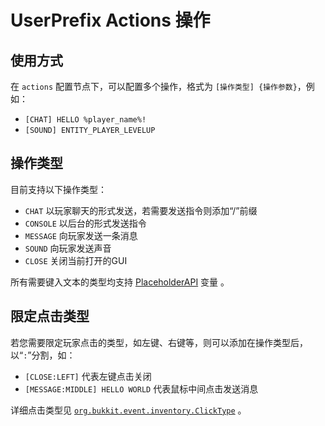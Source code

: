 # UserPrefix Actions 操作

## 使用方式

在 `actions` 配置节点下，可以配置多个操作，格式为 `[操作类型] {操作参数}`，例如：

- `[CHAT] HELLO %player_name%!`
- `[SOUND] ENTITY_PLAYER_LEVELUP`

## 操作类型

目前支持以下操作类型：
- `CHAT` 以玩家聊天的形式发送，若需要发送指令则添加“/”前缀
- `CONSOLE` 以后台的形式发送指令
- `MESSAGE` 向玩家发送一条消息
- `SOUND` 向玩家发送声音
- `CLOSE` 关闭当前打开的GUI

所有需要键入文本的类型均支持 [PlaceholderAPI](https://www.spigotmc.org/resources/6245/) 变量 。

## 限定点击类型

若您需要限定玩家点击的类型，如左键、右键等，则可以添加在操作类型后，以“`:`”分割，如：

- `[CLOSE:LEFT]` 代表左键点击关闭
- `[MESSAGE:MIDDLE] HELLO WORLD` 代表鼠标中间点击发送消息

详细点击类型见 [`org.bukkit.event.inventory.ClickType`](https://hub.spigotmc.org/javadocs/spigot/org/bukkit/event/inventory/ClickType.html) 。



